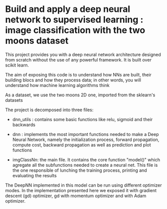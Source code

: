 # Build and apply a deep neural network to supervised learning : image classification with the two moons dataset


This project provides you with a deep neural network architecture designed from scratch without the use of any powerful framework. It is built over scikit learn.

The aim of exposing this code is to understand how NNs are built, their building blocs and how they process data; in other words, you will understand how machine learning algorithms think

As a dataset, we use the two moons 2D one, imported from the sklearn's datasets

The project is decomposed into three files:

- dnn_utils : contains some basic functions like relu, sigmoid and their backwards

- dnn	    : implements the most important functions needed to make a Deep Neural Network, namely the initialization process, forward propagation, compute cost, backward propagation as well as prediction and plot functions

- imgClassNn: the main file. It contains the core function "model()" which agregate all the subfunctions needed to create a neural net. This file is the one responsible of lunching the training process, printing and evaluating the results

The DeepNN implemented in this model can be run using different optimizer modes. In the implementation presented here we exposed it with gradient descent (gd) optimizer, gd with momentum optimizer and with Adam optimizer.
